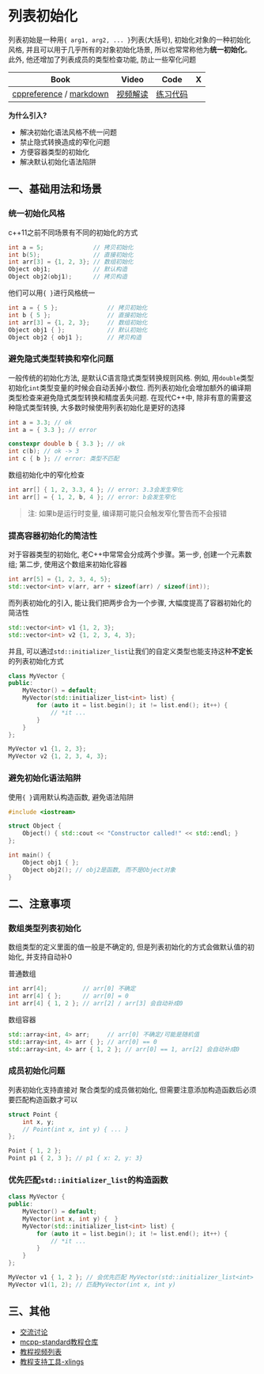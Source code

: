 # 列表初始化

列表初始是一种用`{ arg1, arg2, ... }`列表(大括号), 初始化对象的一种初始化风格, 并且可以用于几乎所有的对象初始化场景, 所以也常常称他为**统一初始化**。此外, 他还增加了列表成员的类型检查功能, 防止一些窄化问题

| Book | Video | Code | X | 
| --- | --- | --- | --- |
| [cppreference](https://en.cppreference.com/w/cpp/language/list_initialization.html) / [markdown](https://github.com/Sunrisepeak/mcpp-standard/blob/main/book/src/cpp11/09-list-initialization.md) | [视频解读]() | [练习代码]() |  |

**为什么引入?**

- 解决初始化语法风格不统一问题
- 禁止隐式转换造成的窄化问题
- 方便容器类型的初始化
- 解决默认初始化语法陷阱

## 一、基础用法和场景

### 统一初始化风格

c++11之前不同场景有不同的初始化的方式

```cpp
int a = 5;              // 拷贝初始化
int b(5);               // 直接初始化
int arr[3] = {1, 2, 3}; // 数组初始化
Object obj1;            // 默认构造
Object obj2(obj1);      // 拷贝构造
```

他们可以用`{ }`进行风格统一

```cpp
int a = { 5 };              // 拷贝初始化
int b { 5 };                // 直接初始化
int arr[3] = {1, 2, 3};     // 数组初始化
Object obj1 { };            // 默认初始化
Object obj2 { obj1 };       // 拷贝构造
```

### 避免隐式类型转换和窄化问题

一般传统的初始化方法, 是默认C语言隐式类型转换规则风格. 例如, 用`double`类型初始化`int`类型变量的时候会自动丢掉小数位. 而列表初始化会增加额外的编译期类型检查来避免隐式类型转换和精度丢失问题. 在现代C++中, 除非有意的需要这种隐式类型转换, 大多数时候使用列表初始化是更好的选择

```cpp
int a = 3.3; // ok
int a = { 3.3 }; // error

constexpr double b { 3.3 }; // ok
int c(b); // ok -> 3
int c { b }; // error: 类型不匹配
```

数组初始化中的窄化检查

```cpp
int arr[] { 1, 2, 3.3, 4 }; // error: 3.3会发生窄化
int arr[] = { 1, 2, b, 4 }; // error: b会发生窄化
```

> 注: 如果b是运行时变量, 编译期可能只会触发窄化警告而不会报错

### 提高容器初始化的简洁性

对于容器类型的初始化, 老C++中常常会分成两个步骤。第一步, 创建一个元素数组; 第二步, 使用这个数组来初始化容器

```cpp
int arr[5] = {1, 2, 3, 4, 5};
std::vector<int> v(arr, arr + sizeof(arr) / sizeof(int));
```

而列表初始化的引入, 能让我们把两步合为一个步骤, 大幅度提高了容器初始化的简洁性

```cpp
std::vector<int> v1 {1, 2, 3};
std::vector<int> v2 {1, 2, 3, 4, 3};
```

并且, 可以通过`std::initializer_list`让我们的自定义类型也能支持这种**不定长**的列表初始化方式

```cpp
class MyVector {
public:
    MyVector() = default;
    MyVector(std::initializer_list<int> list) {
        for (auto it = list.begin(); it != list.end(); it++) {
            // *it ...
        }
    }
};
```

```cpp
MyVector v1 {1, 2, 3};
MyVector v2 {1, 2, 3, 4, 3};
```

### 避免初始化语法陷阱

使用`{ }`调用默认构造函数, 避免语法陷阱

```cpp
#include <iostream>

struct Object {
    Object() { std::cout << "Constructor called!" << std::endl; }
};

int main() {
    Object obj1 { };
    Object obj2(); // obj2是函数, 而不是Object对象
}
```

## 二、注意事项

### 数组类型列表初始化

数组类型的定义里面的值一般是不确定的, 但是列表初始化的方式会做默认值的初始化, 并支持自动补0

普通数组

```cpp
int arr[4];          // arr[0] 不确定
int arr[4] { };      // arr[0] = 0
int arr[4] { 1, 2 }; // arr[2] / arr[3] 会自动补成0
```

数组容器

```cpp
std::array<int, 4> arr;     // arr[0] 不确定/可能是随机值
std::array<int, 4> arr { }; // arr[0] == 0
std::array<int, 4> arr { 1, 2 }; // arr[0] == 1, arr[2] 会自动补成0
```

### 成员初始化问题

列表初始化支持直接对 聚合类型的成员做初始化, 但需要注意添加构造函数后必须要匹配构造函数才可以

```cpp
struct Point {
    int x, y;
    // Point(int x, int y) { ... }
};
```

```cpp
Point { 1, 2 };
Point p1 { 2, 3 }; // p1 { x: 2, y: 3}
```

### 优先匹配`std::initializer_list`的构造函数

```cpp
class MyVector {
public:
    MyVector() = default;
    MyVector(int x, int y) {  }
    MyVector(std::initializer_list<int> list) {
        for (auto it = list.begin(); it != list.end(); it++) {
            // *it ...
        }
    }
};
```

```cpp
MyVector v1 { 1, 2 }; // 会优先匹配 MyVector(std::initializer_list<int> list)
MyVector v1(1, 2); // 匹配MyVector(int x, int y)
```

## 三、其他

- [交流讨论](https://forum.d2learn.org/category/20)
- [mcpp-standard教程仓库](https://github.com/Sunrisepeak/mcpp-standard)
- [教程视频列表](https://space.bilibili.com/65858958/lists/5208246)
- [教程支持工具-xlings](https://github.com/d2learn/xlings)